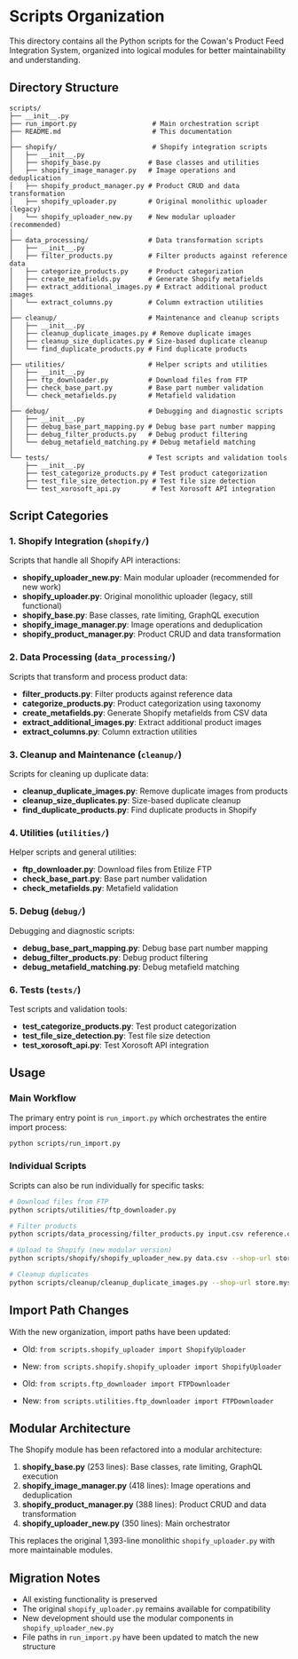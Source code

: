 # Scripts Organization

This directory contains all the Python scripts for the Cowan's Product Feed Integration System, organized into logical modules for better maintainability and understanding.

## Directory Structure

```
scripts/
├── __init__.py
├── run_import.py                   # Main orchestration script
├── README.md                       # This documentation
│
├── shopify/                        # Shopify integration scripts
│   ├── __init__.py
│   ├── shopify_base.py            # Base classes and utilities
│   ├── shopify_image_manager.py   # Image operations and deduplication
│   ├── shopify_product_manager.py # Product CRUD and data transformation
│   ├── shopify_uploader.py        # Original monolithic uploader (legacy)
│   └── shopify_uploader_new.py    # New modular uploader (recommended)
│
├── data_processing/               # Data transformation scripts
│   ├── __init__.py
│   ├── filter_products.py         # Filter products against reference data
│   ├── categorize_products.py     # Product categorization
│   ├── create_metafields.py       # Generate Shopify metafields
│   ├── extract_additional_images.py # Extract additional product images
│   └── extract_columns.py         # Column extraction utilities
│
├── cleanup/                       # Maintenance and cleanup scripts
│   ├── __init__.py
│   ├── cleanup_duplicate_images.py # Remove duplicate images
│   ├── cleanup_size_duplicates.py # Size-based duplicate cleanup
│   └── find_duplicate_products.py # Find duplicate products
│
├── utilities/                     # Helper scripts and utilities
│   ├── __init__.py
│   ├── ftp_downloader.py          # Download files from FTP
│   ├── check_base_part.py         # Base part number validation
│   └── check_metafields.py        # Metafield validation
│
├── debug/                         # Debugging and diagnostic scripts
│   ├── __init__.py
│   ├── debug_base_part_mapping.py # Debug base part number mapping
│   ├── debug_filter_products.py   # Debug product filtering
│   └── debug_metafield_matching.py # Debug metafield matching
│
└── tests/                         # Test scripts and validation tools
    ├── __init__.py
    ├── test_categorize_products.py # Test product categorization
    ├── test_file_size_detection.py # Test file size detection
    └── test_xorosoft_api.py        # Test Xorosoft API integration
```

## Script Categories

### 1. Shopify Integration (`shopify/`)
Scripts that handle all Shopify API interactions:
- **shopify_uploader_new.py**: Main modular uploader (recommended for new work)
- **shopify_uploader.py**: Original monolithic uploader (legacy, still functional)
- **shopify_base.py**: Base classes, rate limiting, GraphQL execution
- **shopify_image_manager.py**: Image operations and deduplication
- **shopify_product_manager.py**: Product CRUD and data transformation

### 2. Data Processing (`data_processing/`)
Scripts that transform and process product data:
- **filter_products.py**: Filter products against reference data
- **categorize_products.py**: Product categorization using taxonomy
- **create_metafields.py**: Generate Shopify metafields from CSV data
- **extract_additional_images.py**: Extract additional product images
- **extract_columns.py**: Column extraction utilities

### 3. Cleanup and Maintenance (`cleanup/`)
Scripts for cleaning up duplicate data:
- **cleanup_duplicate_images.py**: Remove duplicate images from products
- **cleanup_size_duplicates.py**: Size-based duplicate cleanup
- **find_duplicate_products.py**: Find duplicate products in Shopify

### 4. Utilities (`utilities/`)
Helper scripts and general utilities:
- **ftp_downloader.py**: Download files from Etilize FTP
- **check_base_part.py**: Base part number validation
- **check_metafields.py**: Metafield validation

### 5. Debug (`debug/`)
Debugging and diagnostic scripts:
- **debug_base_part_mapping.py**: Debug base part number mapping
- **debug_filter_products.py**: Debug product filtering
- **debug_metafield_matching.py**: Debug metafield matching

### 6. Tests (`tests/`)
Test scripts and validation tools:
- **test_categorize_products.py**: Test product categorization
- **test_file_size_detection.py**: Test file size detection
- **test_xorosoft_api.py**: Test Xorosoft API integration

## Usage

### Main Workflow
The primary entry point is `run_import.py` which orchestrates the entire import process:

```bash
python scripts/run_import.py
```

### Individual Scripts
Scripts can also be run individually for specific tasks:

```bash
# Download files from FTP
python scripts/utilities/ftp_downloader.py

# Filter products
python scripts/data_processing/filter_products.py input.csv reference.csv

# Upload to Shopify (new modular version)
python scripts/shopify/shopify_uploader_new.py data.csv --shop-url store.myshopify.com --access-token TOKEN

# Cleanup duplicates
python scripts/cleanup/cleanup_duplicate_images.py --shop-url store.myshopify.com --access-token TOKEN
```

## Import Path Changes

With the new organization, import paths have been updated:

- Old: `from scripts.shopify_uploader import ShopifyUploader`
- New: `from scripts.shopify.shopify_uploader import ShopifyUploader`

- Old: `from scripts.ftp_downloader import FTPDownloader`
- New: `from scripts.utilities.ftp_downloader import FTPDownloader`

## Modular Architecture

The Shopify module has been refactored into a modular architecture:

1. **shopify_base.py** (253 lines): Base classes, rate limiting, GraphQL execution
2. **shopify_image_manager.py** (418 lines): Image operations and deduplication
3. **shopify_product_manager.py** (388 lines): Product CRUD and data transformation
4. **shopify_uploader_new.py** (350 lines): Main orchestrator

This replaces the original 1,393-line monolithic `shopify_uploader.py` with more maintainable modules.

## Migration Notes

- All existing functionality is preserved
- The original `shopify_uploader.py` remains available for compatibility
- New development should use the modular components in `shopify_uploader_new.py`
- File paths in `run_import.py` have been updated to match the new structure